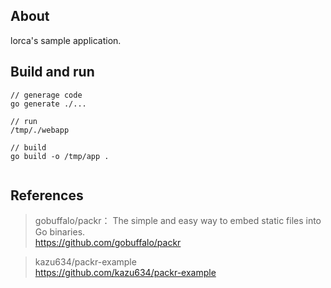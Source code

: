 ## About

lorca's sample application.

## Build and run

```
// generage code
go generate ./...

// run
/tmp/./webapp

// build
go build -o /tmp/app .


```

## References

> gobuffalo/packr： The simple and easy way to embed static files into Go binaries.  
> https://github.com/gobuffalo/packr  

> kazu634/packr-example  
> https://github.com/kazu634/packr-example  
